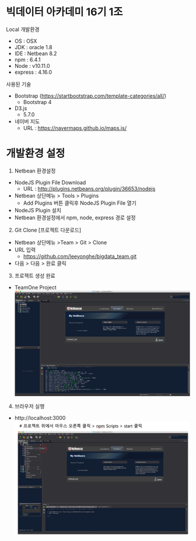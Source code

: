 # 빅데이터 아카데미 16기 1조

Local 개발환경

 - OS : OSX
 - JDK : oracle 1.8
 - IDE : Netbean 8.2
 - npm : 6.4.1
 - Node : v10.11.0
 - express : 4.16.0
 
사용된 기술
 - Bootstrap (https://startbootstrap.com/template-categories/all/)
   - Bootstrap 4
 - D3.js
   - 5.7.0
 - 네이버 지도
   - URL : https://navermaps.github.io/maps.js/
 
# 개발환경 설정

1. Netbean 환경설정
 - NodeJS Plugin File Download
   - URL : http://plugins.netbeans.org/plugin/36653/nodejs
 - Netbean 상단메뉴 > Tools > Plugins
   - Add Plugins 버튼 클릭후 NodeJS Plugin File 열기
 - NodeJS Plugin 설치
 - Netbean 환경설정에서 npm, node, express 경로 설정

2. Git Clone [프로젝트 다운로드]
 - Netbean 상단메뉴 >Team > Git > Clone
 - URL 입력
   - https://github.com/leeyonghe/bigdata_team.git
 - 다음 > 다음 > 완료 클릭
 
3. 프로젝트 생성 완료
 - TeamOne Project
 ![screenshot_20171221-151714](https://github.com/leeyonghe/bigdata_team/blob/master/ScreenShot/screenshot.png)
 
4. 브라우저 실행
 - http://localhost:3000
 ![screenshot_20171221-151714](https://github.com/leeyonghe/bigdata_team/blob/master/ScreenShot/screenshot2.png)

